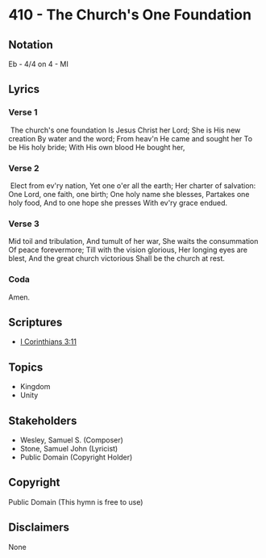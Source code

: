 # 410 - The Church's One Foundation

## Notation

Eb - 4/4 on 4 - MI

## Lyrics

### Verse 1

 The church's one foundation Is Jesus Christ her Lord; She is His new creation By water and the word; From heav'n He came and sought her To be His holy bride; With His own blood He bought her,

### Verse 2

 Elect from ev'ry nation, Yet one o'er all the earth; Her charter of salvation: One Lord, one faith, one birth; One holy name she blesses, Partakes one holy food, And to one hope she presses With ev'ry grace endued.

### Verse 3

Mid toil and tribulation, And tumult of her war, She waits the consummation Of peace forevermore; Till with the vision glorious, Her longing eyes are blest, And the great church victorious
Shall be the church at rest. 

### Coda

Amen.


## Scriptures

- [I Corinthians 3:11](https://www.biblegateway.com/passage/?search=I%20Corinthians%203%3A11)

## Topics

- Kingdom
- Unity

## Stakeholders

- Wesley, Samuel S. (Composer)
- Stone, Samuel John (Lyricist)
- Public Domain (Copyright Holder)

## Copyright

Public Domain
(This hymn is free to use)

## Disclaimers

None

